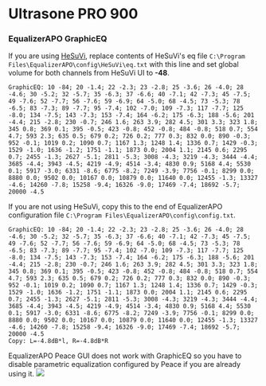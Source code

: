 # Ultrasone PRO 900
### EqualizerAPO GraphicEQ
If you are using [HeSuVi](https://sourceforge.net/projects/hesuvi/), replace contents of HeSuVi's eq file `C:\Program Files\EqualizerAPO\config\HeSuVi\eq.txt` with this line and set global volume for both channels from HeSuVi UI to **-48**.
```
GraphicEQ: 10 -84; 20 -1.4; 22 -2.3; 23 -2.8; 25 -3.6; 26 -4.0; 28 -4.6; 30 -5.2; 32 -5.7; 35 -6.3; 37 -6.6; 40 -7.1; 42 -7.3; 45 -7.5; 49 -7.6; 52 -7.7; 56 -7.6; 59 -6.9; 64 -5.0; 68 -4.5; 73 -5.3; 78 -6.5; 83 -7.3; 89 -7.7; 95 -7.4; 102 -7.0; 109 -7.3; 117 -7.7; 125 -8.0; 134 -7.5; 143 -7.3; 153 -7.4; 164 -6.2; 175 -6.3; 188 -5.6; 201 -4.4; 215 -2.8; 230 -0.7; 246 1.6; 263 3.9; 282 4.5; 301 3.3; 323 1.8; 345 0.8; 369 0.1; 395 -0.5; 423 -0.8; 452 -0.8; 484 -0.8; 518 0.7; 554 4.7; 593 2.3; 635 0.5; 679 0.2; 726 0.2; 777 0.3; 832 0.0; 890 -0.3; 952 -0.1; 1019 0.2; 1090 0.7; 1167 1.3; 1248 1.4; 1336 0.7; 1429 -0.3; 1529 -1.0; 1636 -1.2; 1751 -1.1; 1873 0.0; 2004 1.1; 2145 0.6; 2295 0.7; 2455 -1.3; 2627 -5.1; 2811 -5.3; 3008 -4.3; 3219 -4.3; 3444 -4.4; 3685 -4.4; 3943 -4.5; 4219 -4.9; 4514 -3.4; 4830 0.9; 5168 4.4; 5530 0.1; 5917 -3.0; 6331 -8.6; 6775 -8.2; 7249 -3.9; 7756 -0.1; 8299 0.0; 8880 0.0; 9502 0.0; 10167 0.0; 10879 0.0; 11640 0.0; 12455 -1.3; 13327 -4.6; 14260 -7.8; 15258 -9.4; 16326 -9.0; 17469 -7.4; 18692 -5.7; 20000 -4.5
```
If you are not using HeSuVi, copy this to the end of EqualizerAPO configuration file `C:\Program Files\EqualizerAPO\config\config.txt`.
```
GraphicEQ: 10 -84; 20 -1.4; 22 -2.3; 23 -2.8; 25 -3.6; 26 -4.0; 28 -4.6; 30 -5.2; 32 -5.7; 35 -6.3; 37 -6.6; 40 -7.1; 42 -7.3; 45 -7.5; 49 -7.6; 52 -7.7; 56 -7.6; 59 -6.9; 64 -5.0; 68 -4.5; 73 -5.3; 78 -6.5; 83 -7.3; 89 -7.7; 95 -7.4; 102 -7.0; 109 -7.3; 117 -7.7; 125 -8.0; 134 -7.5; 143 -7.3; 153 -7.4; 164 -6.2; 175 -6.3; 188 -5.6; 201 -4.4; 215 -2.8; 230 -0.7; 246 1.6; 263 3.9; 282 4.5; 301 3.3; 323 1.8; 345 0.8; 369 0.1; 395 -0.5; 423 -0.8; 452 -0.8; 484 -0.8; 518 0.7; 554 4.7; 593 2.3; 635 0.5; 679 0.2; 726 0.2; 777 0.3; 832 0.0; 890 -0.3; 952 -0.1; 1019 0.2; 1090 0.7; 1167 1.3; 1248 1.4; 1336 0.7; 1429 -0.3; 1529 -1.0; 1636 -1.2; 1751 -1.1; 1873 0.0; 2004 1.1; 2145 0.6; 2295 0.7; 2455 -1.3; 2627 -5.1; 2811 -5.3; 3008 -4.3; 3219 -4.3; 3444 -4.4; 3685 -4.4; 3943 -4.5; 4219 -4.9; 4514 -3.4; 4830 0.9; 5168 4.4; 5530 0.1; 5917 -3.0; 6331 -8.6; 6775 -8.2; 7249 -3.9; 7756 -0.1; 8299 0.0; 8880 0.0; 9502 0.0; 10167 0.0; 10879 0.0; 11640 0.0; 12455 -1.3; 13327 -4.6; 14260 -7.8; 15258 -9.4; 16326 -9.0; 17469 -7.4; 18692 -5.7; 20000 -4.5
Copy: L=-4.8dB*l, R=-4.8dB*R
```
EqualizerAPO Peace GUI does not work with GraphicEQ so you have to disable parametric equalization configured by Peace if you are already using it.
![](https://raw.githubusercontent.com/jaakkopasanen/AutoEq/master/results/SBAF-Serious/innerfidelity/onear/Ultrasone%20PRO%20900/Ultrasone%20PRO%20900.png)
